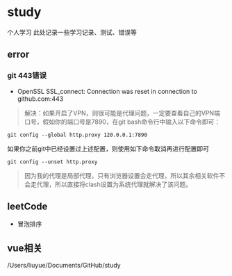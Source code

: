 # study
个人学习
此处记录一些学习记录、测试、错误等

## error

### git 443错误
- OpenSSL SSL_connect: Connection was reset in connection to github.com:443
> 解决：如果开启了VPN，则很可能是代理问题，一定要查看自己的VPN端口号，假如你的端口号是7890，在git bash命令行中输入以下命令即可：
```
git config --global http.proxy 120.0.0.1:7890
```
如果你之前git中已经设置过上述配置，则使用如下命令取消再进行配置即可

```
git config --unset http.proxy
```
> 因为我的代理是局部代理，只有浏览器设置会走代理，所以其余相关软件不会走代理，所以直接将clash设置为系统代理就解决了该问题。

## leetCode
- 冒泡排序


## vue相关

/Users/liuyue/Documents/GitHub/study
